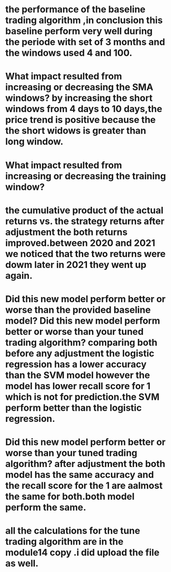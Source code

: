 # the performance of the baseline trading algorithm ,in conclusion this baseline perform very well during the periode with set of 3 months and the windows used 4 and 100.
# What impact resulted from increasing or decreasing the SMA windows? by increasing the short windows from 4 days  to 10 days,the price trend is positive because the the short widows is greater than long window.
#  What impact resulted from increasing or decreasing the training window? 
# the cumulative product of the actual returns vs. the strategy returns after adjustment the both returns improved.between 2020 and 2021 we noticed that the two returns were dowm later in 2021 they went up again.
# Did this new model perform better or worse than the provided baseline model?  Did this new model perform better or worse than your tuned trading algorithm? comparing both before any adjustment the logistic regression has a lower accuracy than the SVM model however the model has lower recall score for 1 which is not for prediction.the SVM perform better than the logistic regression.
# Did this new model perform better or worse than your tuned trading algorithm? after adjustment the both model has the same accuracy and the recall score for the 1 are aalmost the same for both.both model perform the same.
# all the calculations for the tune trading algorithm are in the module14 copy .i did upload the file as well. 
